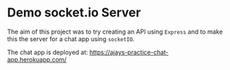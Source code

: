 # Demo socket.io Server

The aim of this project was to try creating an API using `Express` and to make this the server for a chat app using `socketIO`.  

The chat app is deployed at: https://ajays-practice-chat-app.herokuapp.com/
